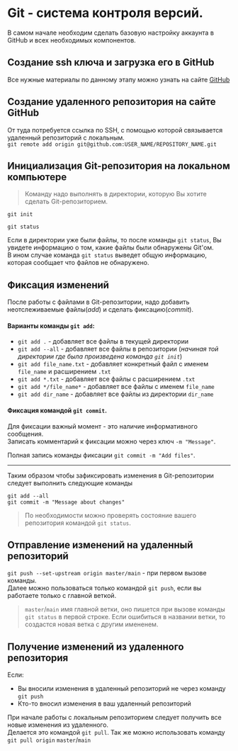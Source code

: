# Git - система контроля версий.  
В самом начале необходим сделать базовую настройку аккаунта в GitHub и всех необходимых компонентов. 

## Создание ssh ключа и загрузка его в GitHub
Все нужные материалы по данному этапу можно узнать на сайте [GitHub](https://docs.github.com/en/authentication/connecting-to-github-with-ssh)  

## Создание удаленного репозитория на сайте GitHub
От туда потребуется ссылка по SSH, с помощью которой связывается удаленный репозиторий с локальным.  
`git remote add origin git@github.com:USER_NAME/REPOSITORY_NAME.git`  


## Инициализация Git-репозитория на локальном компьютере  
> Команду надо выполнять в директории, которую Вы хотите сделать Git-репозиторием.

`git init`  

`git status`  

Если в директории уже были файлы, то после команды `git status`, Вы увидете информацию о том, какие файлы были обнаружены Git'ом.  
В ином случае команда `git status` выведет общую информацию, которая сообщает что файлов не обнаружено.  

## Фиксация изменений  
После работы с файлами в Git-репозитории, надо добавить неотслеживаемые файлы(_add_) и сделать фиксацию(_commit_).  

#### Варианты команды `git add`:
- `git add .` - добавляет все файлы в текущей директории
- `git add --all` - добавляет все файлы в репозитории (*_начиная той директории где была произведена команда `git init`_*)
- `git add file_name.txt` - добавляет конкретный файл с именем `file_name` и расширением `.txt`
- `git add *.txt` - добавляет все файлы с расширением `.txt`
- `git add */file_name*` - добавляет все файлы с именем `file_name`
- `git add dir_name` - добавляет все файлы из директории `dir_name`

#### Фиксация командой `git commit`.  
Для фиксации важный момент - это наличие информативного cообщения.  
Записать комментарий к фиксации можно через ключ `-m "Message"`.  

Полная запись команды фиксации `git commit -m "Add files"`.  

---
Таким образом чтобы зафиксировать изменения в Git-репозитории следует выполнить следующие команды  
```
git add --all
git commit -m "Message about changes"
```
> По необходимости можно проверять состояние вашего репозитория командой `git status`.  

## Отправление изменений на удаленный репозиторий  
`git push --set-upstream origin master/main` - при первом вызове команды.   
Далее можно пользоваться только командой `git push`, если вы работаете только с главной веткой.
> `master`/`main` имя главной ветки, оно пишется при вызове команды `git status` в первой строке.
> Если ошибиться в названии ветки, то создастся новая ветка с другим имененем.  

## Получение изменений из удаленного репозитория
Если:
- Вы вносили изменения в удаленный репозиторий не через команду `git push`
- Кто-то вносил изменения в ваш удаленный репозиторий

При начале работы с локальным репозиторием следует получить все новые изменения из удаленного.  
Делается это командой `git pull`. Так же можно использовать команду `git pull origin` `master`/`main`


